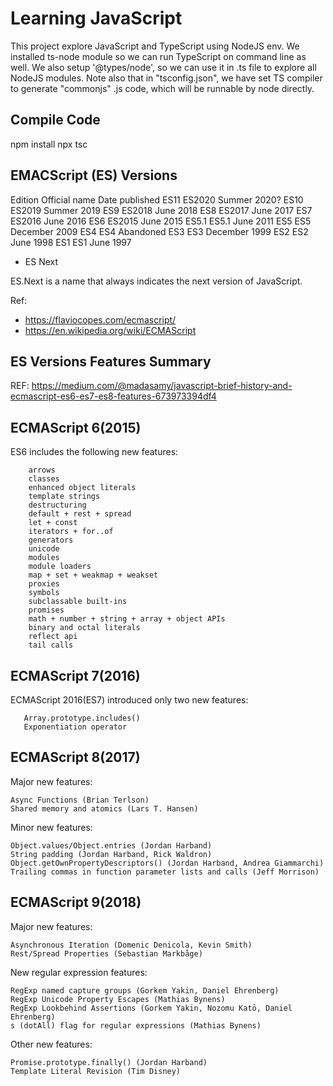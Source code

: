 # Learning JavaScript

This project explore JavaScript and TypeScript using NodeJS env. We installed ts-node module so we can run 
TypeScript on command line as well. We also setup '@types/node', so we can use it in .ts file to explore all 
NodeJS modules. Note also that in "tsconfig.json", we have set TS compiler to generate "commonjs" .js code, which
will be runnable by node directly.

## Compile Code

  npm install
  npx tsc

## EMACScript (ES) Versions

Edition 	Official name 	Date published
ES11 	    ES2020 	        Summer 2020?
ES10 	    ES2019 	        Summer 2019
ES9 	    ES2018 	        June 2018
ES8 	    ES2017 	        June 2017
ES7 	    ES2016 	        June 2016
ES6 	    ES2015 	        June 2015
ES5.1 	    ES5.1 	        June 2011
ES5 	    ES5 	        December 2009
ES4 	    ES4 	        Abandoned
ES3 	    ES3 	        December 1999
ES2 	    ES2 	        June 1998
ES1 	    ES1 	        June 1997

* ES Next
  
ES.Next is a name that always indicates the next version of JavaScript.

Ref: 
- https://flaviocopes.com/ecmascript/
- https://en.wikipedia.org/wiki/ECMAScript

## ES Versions Features Summary

REF: https://medium.com/@madasamy/javascript-brief-history-and-ecmascript-es6-es7-es8-features-673973394df4

## ECMAScript 6(2015)

ES6 includes the following new features:
    
        arrows
        classes
        enhanced object literals
        template strings
        destructuring
        default + rest + spread
        let + const
        iterators + for..of
        generators
        unicode
        modules
        module loaders
        map + set + weakmap + weakset
        proxies
        symbols
        subclassable built-ins
        promises
        math + number + string + array + object APIs
        binary and octal literals
        reflect api
        tail calls

## ECMAScript 7(2016)

ECMAScript 2016(ES7) introduced only two new features:
   
       Array.prototype.includes()
       Exponentiation operator

## ECMAScript 8(2017)

Major new features:

    Async Functions (Brian Terlson)
    Shared memory and atomics (Lars T. Hansen)

Minor new features:

    Object.values/Object.entries (Jordan Harband)
    String padding (Jordan Harband, Rick Waldron)
    Object.getOwnPropertyDescriptors() (Jordan Harband, Andrea Giammarchi)
    Trailing commas in function parameter lists and calls (Jeff Morrison)

## ECMAScript 9(2018)

Major new features:

    Asynchronous Iteration (Domenic Denicola, Kevin Smith)
    Rest/Spread Properties (Sebastian Markbåge)

New regular expression features:

    RegExp named capture groups (Gorkem Yakin, Daniel Ehrenberg)
    RegExp Unicode Property Escapes (Mathias Bynens)
    RegExp Lookbehind Assertions (Gorkem Yakin, Nozomu Katō, Daniel Ehrenberg)
    s (dotAll) flag for regular expressions (Mathias Bynens)
    
Other new features:

    Promise.prototype.finally() (Jordan Harband)
    Template Literal Revision (Tim Disney)
